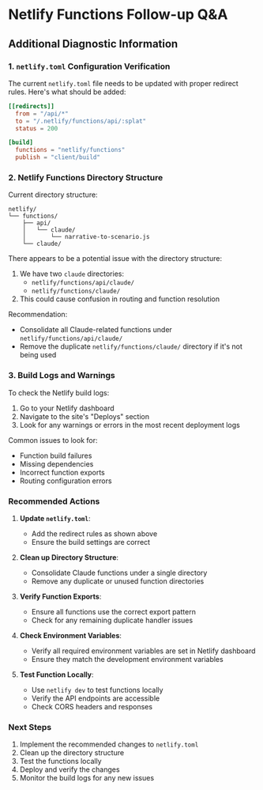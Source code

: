 # Netlify Functions Follow-up Q&A

## Additional Diagnostic Information

### 1. `netlify.toml` Configuration Verification

The current `netlify.toml` file needs to be updated with proper redirect rules. Here's what should be added:

```toml
[[redirects]]
  from = "/api/*"
  to = "/.netlify/functions/api/:splat"
  status = 200

[build]
  functions = "netlify/functions"
  publish = "client/build"
```

### 2. Netlify Functions Directory Structure

Current directory structure:
```
netlify/
└── functions/
    ├── api/
    │   └── claude/
    │       └── narrative-to-scenario.js
    └── claude/
```

There appears to be a potential issue with the directory structure:
1. We have two `claude` directories:
   - `netlify/functions/api/claude/`
   - `netlify/functions/claude/`
2. This could cause confusion in routing and function resolution

Recommendation:
- Consolidate all Claude-related functions under `netlify/functions/api/claude/`
- Remove the duplicate `netlify/functions/claude/` directory if it's not being used

### 3. Build Logs and Warnings

To check the Netlify build logs:
1. Go to your Netlify dashboard
2. Navigate to the site's "Deploys" section
3. Look for any warnings or errors in the most recent deployment logs

Common issues to look for:
- Function build failures
- Missing dependencies
- Incorrect function exports
- Routing configuration errors

### Recommended Actions

1. **Update `netlify.toml`**:
   - Add the redirect rules as shown above
   - Ensure the build settings are correct

2. **Clean up Directory Structure**:
   - Consolidate Claude functions under a single directory
   - Remove any duplicate or unused function directories

3. **Verify Function Exports**:
   - Ensure all functions use the correct export pattern
   - Check for any remaining duplicate handler issues

4. **Check Environment Variables**:
   - Verify all required environment variables are set in Netlify dashboard
   - Ensure they match the development environment variables

5. **Test Function Locally**:
   - Use `netlify dev` to test functions locally
   - Verify the API endpoints are accessible
   - Check CORS headers and responses

### Next Steps

1. Implement the recommended changes to `netlify.toml`
2. Clean up the directory structure
3. Test the functions locally
4. Deploy and verify the changes
5. Monitor the build logs for any new issues